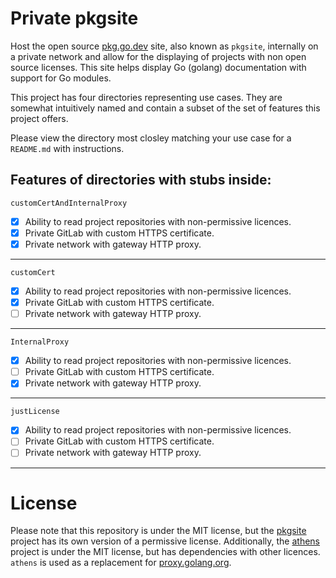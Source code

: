 # Private pkgsite

Host the open source [pkg.go.dev](https://pkg.go.dev) site, also known as `pkgsite`, internally on a private network
and allow for the displaying of projects with non open source licenses. This site helps display Go (golang)
documentation with support for Go modules.

This project has four directories representing use cases. They are somewhat intuitively named and contain a subset of
the set of features this project offers.

Please view the directory most closley matching your use case for a `README.md` with instructions.


## Features of directories with stubs inside:
`customCertAndInternalProxy`
- [x] Ability to read project repositories with non-permissive licences.
- [x] Private GitLab with custom HTTPS certificate.
- [x] Private network with gateway HTTP proxy.
___
`customCert`
- [x] Ability to read project repositories with non-permissive licences.
- [x] Private GitLab with custom HTTPS certificate.
- [ ] Private network with gateway HTTP proxy.
___
`InternalProxy`
- [x] Ability to read project repositories with non-permissive licences.
- [ ] Private GitLab with custom HTTPS certificate.
- [x] Private network with gateway HTTP proxy.
___
`justLicense`
- [x] Ability to read project repositories with non-permissive licences.
- [ ] Private GitLab with custom HTTPS certificate.
- [ ] Private network with gateway HTTP proxy.
___


# License
Please note that this repository is under the MIT license, but the [pkgsite](https://go.googlesource.com/pkgsite)
project has its own version of a permissive license. Additionally, the [athens](https://github.com/gomods/athens)
project is under the MIT license, but has dependencies with other licences. `athens` is used as a replacement for
[proxy.golang.org](https://proxy.golang.org).
